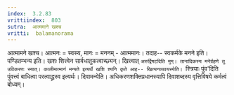```yaml
---
index:  3.2.83
vrittiindex:  803
sutra:  आत्ममाने खश्च
vritti:  balamanorama 
---
```


आत्मामने खश्च। आत्मनः = स्वस्य, मानः = मननम् - आत्ममानः। तदाह-- स्वकर्मके मनने इति। पण्डितम्भन्य इति। खशः शित्त्वेन सार्वधातुकत्वाच्छ्यन्। खित्त्वात् `अरुर्द्विषटदिति मुम्। तानादिकस्य मनेर्ग्रहणे तु उविकरणः स्यात्। कालीमात्मानं मन्यते इत्यर्थे खशि श्यनि कृते आह-- खित्यनव्यवयस्येति। `स्त्रियाः पुंव'दिति पुंवत्त्वं बाधित्वा परत्वाद्ध्रस्व इत्यर्थः। दिवामन्येति। अधिकरणशक्तिप्रधानस्यापि दिवाशब्दस्य वृत्तिविषये कर्मत्वं बोध्यम्। 

